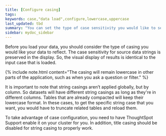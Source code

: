 ```yaml
---
title: [Configure casing]
tags:
keywords: case,"data load",configure,lowercase,uppercase
last_updated: tbd
summary: "You can set the type of case sensitivity you would like to see reflected in the ThoughtSpot display."
sidebar: mydoc_sidebar
---
```

Before you load your data, you should consider the type of casing you would like
your data to reflect. The case sensitivity for source data strings is preserved
in the display. So, the visual display of results is identical to the input case
that is loaded.

{% include note.html content="The casing will remain lowercase in other parts of
the application, such as when you ask a question or filter." %}

It is important to note that string casings aren’t applied globally, but by
column. So datasets will have different string casings as long as they're in
different columns. Tables that are already compacted will keep their lowercase
format. In these cases, to get the specific string case that you want,
you would have to truncate related tables and reload them.

To take advantage of case configuration, you need to have ThoughtSpot Support
enable it on your cluster for you. In addition, title casing should be disabled
for string casing to properly work.
